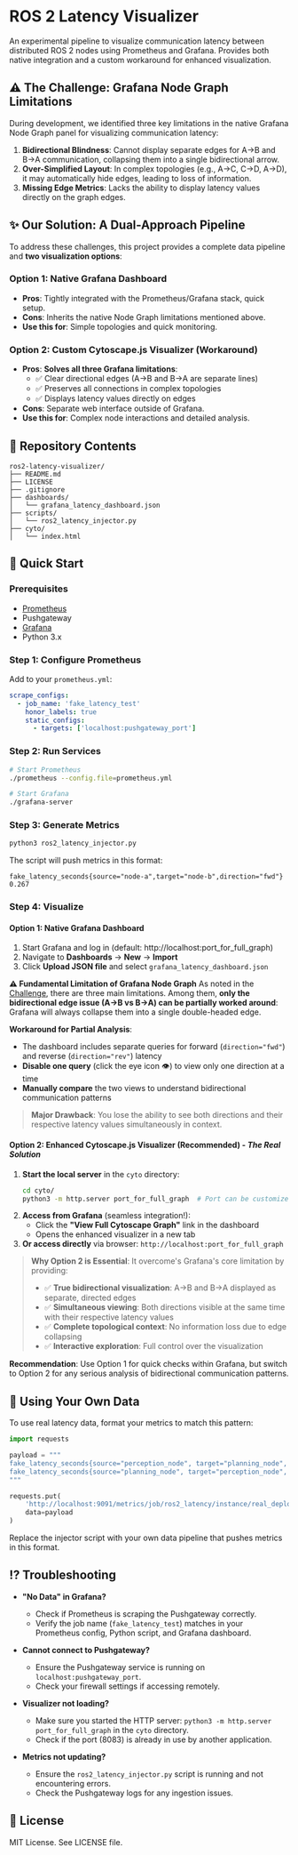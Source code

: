 # ROS 2 Latency Visualizer

An experimental pipeline to visualize communication latency between distributed ROS 2 nodes using Prometheus and Grafana. Provides both native integration and a custom workaround for enhanced visualization.

## ⚠️ The Challenge: Grafana Node Graph Limitations

During development, we identified three key limitations in the native Grafana Node Graph panel for visualizing communication latency:

1.  **Bidirectional Blindness**: Cannot display separate edges for A→B and B→A communication, collapsing them into a single bidirectional arrow.
2.  **Over-Simplified Layout**: In complex topologies (e.g., A→C, C→D, A→D), it may automatically hide edges, leading to loss of information.
3.  **Missing Edge Metrics**: Lacks the ability to display latency values directly on the graph edges.

## ✨ Our Solution: A Dual-Approach Pipeline

To address these challenges, this project provides a complete data pipeline and **two visualization options**:

### Option 1: Native Grafana Dashboard
-   **Pros**: Tightly integrated with the Prometheus/Grafana stack, quick setup.
-   **Cons**: Inherits the native Node Graph limitations mentioned above.
-   **Use this for**: Simple topologies and quick monitoring.

### Option 2: Custom Cytoscape.js Visualizer (Workaround)
-   **Pros**: **Solves all three Grafana limitations**:
    -   ✅ Clear directional edges (A→B and B→A are separate lines)
    -   ✅ Preserves all connections in complex topologies
    -   ✅ Displays latency values directly on edges
-   **Cons**: Separate web interface outside of Grafana.
-   **Use this for**: Complex node interactions and detailed analysis.

## 📁 Repository Contents  
```text
ros2-latency-visualizer/
├── README.md
├── LICENSE
├── .gitignore
├── dashboards/
│   └── grafana_latency_dashboard.json
├── scripts/
│   └── ros2_latency_injector.py
├── cyto/
│   └── index.html
```

## 🚀 Quick Start

### Prerequisites
-   [Prometheus](https://prometheus.io/download/)
-   Pushgateway
-   [Grafana](https://grafana.com/grafana/download)
-   Python 3.x

### Step 1: Configure Prometheus
Add to your `prometheus.yml`:

```yaml
scrape_configs:
  - job_name: 'fake_latency_test'
    honor_labels: true
    static_configs:
      - targets: ['localhost:pushgateway_port']
```

### Step 2: Run Services  
```bash
# Start Prometheus
./prometheus --config.file=prometheus.yml

# Start Grafana
./grafana-server
```

### Step 3: Generate Metrics
```bash
python3 ros2_latency_injector.py
```
The script will push metrics in this format:
```text
fake_latency_seconds{source="node-a",target="node-b",direction="fwd"} 0.267
```

### Step 4: Visualize

#### Option 1: Native Grafana Dashboard
1.  Start Grafana and log in (default: http://localhost:port_for_full_graph)
2.  Navigate to **Dashboards** → **New** → **Import**
3.  Click **Upload JSON file** and select `grafana_latency_dashboard.json`

**⚠️ Fundamental Limitation of Grafana Node Graph**
As noted in the [Challenge](#-the-challenge-grafana-node-graph-limitations), there are three main limitations. Among them, **only the bidirectional edge issue (A→B vs B→A) can be partially worked around**: Grafana will always collapse them into a single double-headed edge.  

**Workaround for Partial Analysis**:
-   The dashboard includes separate queries for forward (`direction="fwd"`) and reverse (`direction="rev"`) latency
-   **Disable one query** (click the eye icon 👁️) to view only one direction at a time
-   **Manually compare** the two views to understand bidirectional communication patterns

> **Major Drawback**: You lose the ability to see both directions and their respective latency values simultaneously in context.

#### Option 2: Enhanced Cytoscape.js Visualizer (Recommended) - *The Real Solution*
1.  **Start the local server** in the `cyto` directory:
    ```bash
    cd cyto/
    python3 -m http.server port_for_full_graph  # Port can be customized
    ```
2.  **Access from Grafana** (seamless integration!):
    -   Click the **"View Full Cytoscape Graph"** link in the dashboard
    -   Opens the enhanced visualizer in a new tab
3.  **Or access directly** via browser: `http://localhost:port_for_full_graph`

> **Why Option 2 is Essential**: It overcome's Grafana's core limitation by providing:
> -   ✅ **True bidirectional visualization**: A→B and B→A displayed as separate, directed edges
> -   ✅ **Simultaneous viewing**: Both directions visible at the same time with their respective latency values
> -   ✅ **Complete topological context**: No information loss due to edge collapsing
> -   ✅ **Interactive exploration**: Full control over the visualization

**Recommendation**: Use Option 1 for quick checks within Grafana, but switch to Option 2 for any serious analysis of bidirectional communication patterns.

## 🔧 Using Your Own Data  
To use real latency data, format your metrics to match this pattern:
```python
import requests

payload = """
fake_latency_seconds{source="perception_node", target="planning_node", direction="fwd"} 0.15
fake_latency_seconds{source="planning_node", target="perception_node", direction="rev"} 0.22
"""

requests.put(
    'http://localhost:9091/metrics/job/ros2_latency/instance/real_deployment',
    data=payload
)
```
Replace the injector script with your own data pipeline that pushes metrics in this format.  

## ⁉️ Troubleshooting

-   **"No Data" in Grafana?**
    -   Check if Prometheus is scraping the Pushgateway correctly.
    -   Verify the job name (`fake_latency_test`) matches in your Prometheus config, Python script, and Grafana dashboard.

-   **Cannot connect to Pushgateway?**
    -   Ensure the Pushgateway service is running on `localhost:pushgateway_port`.
    -   Check your firewall settings if accessing remotely.

-   **Visualizer not loading?**
    -   Make sure you started the HTTP server: `python3 -m http.server port_for_full_graph` in the `cyto` directory.
    -   Check if the port (8083) is already in use by another application.

-   **Metrics not updating?**
    -   Ensure the `ros2_latency_injector.py` script is running and not encountering errors.
    -   Check the Pushgateway logs for any ingestion issues.

## 📄 License  
MIT License. See LICENSE file.  


